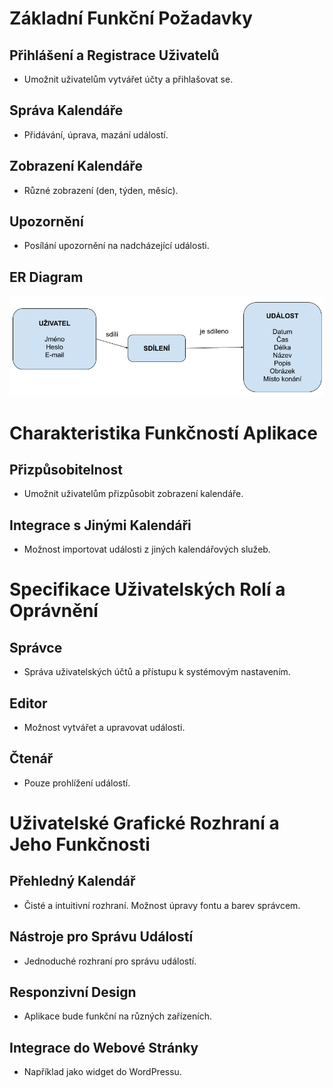 # Základní Funkční Požadavky

## Přihlášení a Registrace Uživatelů
- Umožnit uživatelům vytvářet účty a přihlašovat se.

## Správa Kalendáře
- Přidávání, úprava, mazání událostí.

## Zobrazení Kalendáře
- Různé zobrazení (den, týden, měsíc).

## Upozornění
- Posílání upozornění na nadcházející události.

## ER Diagram
![ER Diagram](ER_diagram.png)

# Charakteristika Funkčností Aplikace

## Přizpůsobitelnost
- Umožnit uživatelům přizpůsobit zobrazení kalendáře.

## Integrace s Jinými Kalendáři
- Možnost importovat události z jiných kalendářových služeb.

# Specifikace Uživatelských Rolí a Oprávnění

## Správce
- Správa uživatelských účtů a přístupu k systémovým nastavením.

## Editor
- Možnost vytvářet a upravovat události.

## Čtenář
- Pouze prohlížení událostí.

# Uživatelské Grafické Rozhraní a Jeho Funkčnosti

## Přehledný Kalendář
- Čisté a intuitivní rozhraní. Možnost úpravy fontu a barev správcem.

## Nástroje pro Správu Událostí
- Jednoduché rozhraní pro správu událostí.

## Responzivní Design
- Aplikace bude funkční na různých zařízeních.

## Integrace do Webové Stránky
- Například jako widget do WordPressu.
